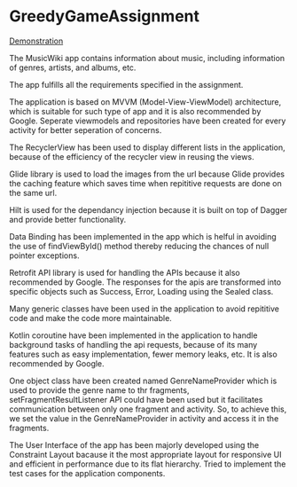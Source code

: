 # GreedyGameAssignment

<a href="https://drive.google.com/file/d/1MW-J2iOqTWQdCzMgkQ0IqK0QqvEtajQF/view?usp=sharing">Demonstration</a>

The MusicWiki app contains information about music, including information of genres, artists, and albums, etc.

The app fulfills all the requirements specified in the assignment.

The application is based on MVVM (Model-View-ViewModel) architecture, which is suitable for such type of app and it is also recommended by Google.
Seperate viewmodels and repositories have been created for every activity for better seperation of concerns.

The RecyclerView has been used to display different lists in the application, because of the efficiency of the recycler view in reusing the views.

Glide library is used to load the images from the url because Glide provides the caching feature which saves time when repititive requests are done on the same url.

Hilt is used for the dependancy injection because it is built on top of Dagger and provide better functionality.

Data Binding has been implemented in the app which is helful in avoiding the use of findViewById() method thereby reducing the chances of null pointer exceptions.

Retrofit API library is used for handling the APIs because it also recommended by Google.
The responses for the apis are transformed into specific objects such as Success, Error, Loading using the Sealed class.

Many generic classes have been used in the application to avoid repititive code and make the code more maintainable.

Kotlin coroutine have been implemented in the application to handle background tasks of handling the api requests, because of its many features such as easy implementation, fewer memory leaks, etc. It is also recommended by Google.

One object class have been created named GenreNameProvider which is used to provide the genre name to thr fragments, setFragmentResultListener API could have been used but it facilitates communication between only one fragment and activity.
So, to achieve this, we set the value in the GenreNameProvider in activity and access it in the fragments.

The User Interface of the app has been majorly developed using the Constraint Layout bacause it the most appropriate layout for responsive UI and efficient in performance due to its flat hierarchy.
Tried to implement the test cases for the application components.
